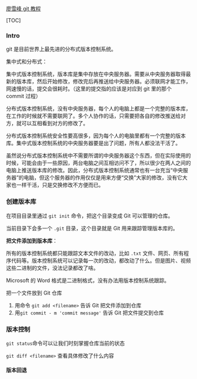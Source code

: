 [廖雪峰 git 教程](https://www.liaoxuefeng.com/wiki/896043488029600/896202780297248#0)

[TOC]

### Intro

git 是目前世界上最先进的分布式版本控制系统。

集中式和分布式：

集中式版本控制系统，版本库是集中存放在中央服务器。需要从中央服务器取得最新的版本库，然后开始修改，修改完后再推送给中央服务器。必须联网才能工作，网速慢的话，提交会很耗时。（这里的提交指的应该是对应到 git 里的那个 commit 过程）

分布式版本控制系统，没有中央服务器，每个人的电脑上都是一个完整的版本库，在工作的时候就不需要联网了。多个人协作的话，只需要把各自的修改推送给对方，就可以互相看到对方的修改了。

分布式版本控制系统安全性要高很多，因为每个人的电脑里都有一个完整的版本库。集中式版本控制系统的中央服务器要是出了问题，所有人都没法干活了。

虽然说分布式版本控制系统中不需要所谓的中央服务器这个东西，但在实际使用的时候，可能会由于一些原因，两台电脑之间互相访问不了，所以很少在两人之间的电脑上推送版本库的修改。因此，分布式版本控制系统通常也有一台充当“中央服务器”的电脑，但这个服务器的作用仅仅是用来方便“交换”大家的修改，没有它大家也一样干活，只是交换修改不方便而已。

### 创建版本库

在项目目录里通过 `git init` 命令，把这个目录变成 Git 可以管理的仓库。

当前目录下会多一个 `.git` 目录，这个目录就是 Git 用来跟踪管理版本库的。

**把文件添加到版本库**：

所有的版本控制系统都只能跟踪文本文件的改动，比如 `.txt` 文件、网页、所有程序代码等。版本控制系统可以记录每一次的改动，都改动了什么。但是图片、视频这些二进制的文件，没法记录都改了啥。

Microsoft 的 Word 格式是二进制格式，没有办法用版本控制系统跟踪。

把一个文件放到 Git 仓库

1. 用命令 `git add <filename>` 告诉 Git 把文件添加到仓库
2. 用`git commit - m 'commit message'` 告诉 Git 把文件提交到仓库

### 版本控制

`git status`命令可以让我们时刻掌握仓库当前的状态

`git diff <filename>` 查看具体修改了什么内容

#### 版本回退



